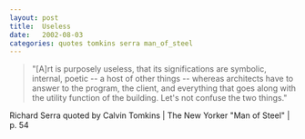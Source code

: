 ```yaml
---
layout: post
title:  Useless
date:   2002-08-03
categories: quotes tomkins serra man_of_steel
---
```


>"[A]rt is purposely useless, that its significations are symbolic, internal, poetic -- a host of other things -- whereas architects have to answer to the program, the client, and everything that goes along with the utility function of the building. Let's not confuse the two things."

Richard Serra quoted by Calvin Tomkins | The New Yorker "Man of Steel" | p. 54


[jekyll-gh]: https://github.com/mojombo/jekyll
[jekyll]:    http://jekyllrb.com
